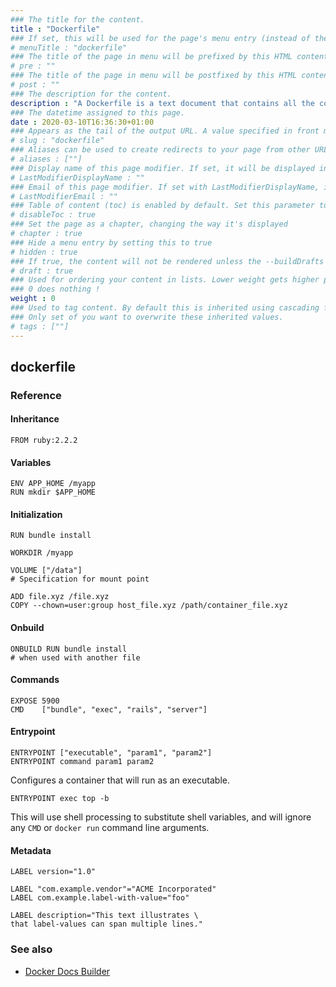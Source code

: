 ```yaml
---
### The title for the content.
title : "Dockerfile"
### If set, this will be used for the page's menu entry (instead of the `title` attribute)
# menuTitle : "dockerfile"
### The title of the page in menu will be prefixed by this HTML content
# pre : ""
### The title of the page in menu will be postfixed by this HTML content
# post : ""
### The description for the content.
description : "A Dockerfile is a text document that contains all the commands a user could call on the command line to assemble an image."
### The datetime assigned to this page.
date : 2020-03-10T16:36:30+01:00
### Appears as the tail of the output URL. A value specified in front matter will override the segment of the URL based on the filename.
# slug : "dockerfile"
### Aliases can be used to create redirects to your page from other URLs.
# aliases : [""]
### Display name of this page modifier. If set, it will be displayed in the footer.
# LastModifierDisplayName : ""
### Email of this page modifier. If set with LastModifierDisplayName, it will be displayed in the footer
# LastModifierEmail : ""
### Table of content (toc) is enabled by default. Set this parameter to true to disable it.
# disableToc : true
### Set the page as a chapter, changing the way it's displayed
# chapter : true
### Hide a menu entry by setting this to true
# hidden : true
### If true, the content will not be rendered unless the --buildDrafts flag is passed to the hugo command.
# draft : true
### Used for ordering your content in lists. Lower weight gets higher precedence. So content with lower weight will come first.
### 0 does nothing !
weight : 0
### Used to tag content. By default this is inherited using cascading from _index.md files
### Only set of you want to overwrite these inherited values.
# tags : [""]
---
```


## dockerfile

### Reference

#### Inheritance

```text
FROM ruby:2.2.2
```

#### Variables

```text
ENV APP_HOME /myapp
RUN mkdir $APP_HOME
```

#### Initialization

```text
RUN bundle install
```

```text
WORKDIR /myapp
```

```text
VOLUME ["/data"]
# Specification for mount point
```

```text
ADD file.xyz /file.xyz
COPY --chown=user:group host_file.xyz /path/container_file.xyz
```

#### Onbuild

```text
ONBUILD RUN bundle install
# when used with another file
```

#### Commands

```text
EXPOSE 5900
CMD    ["bundle", "exec", "rails", "server"]
```

#### Entrypoint

```text
ENTRYPOINT ["executable", "param1", "param2"]
ENTRYPOINT command param1 param2
```

Configures a container that will run as an executable.

```text
ENTRYPOINT exec top -b
```

This will use shell processing to substitute shell variables, and will ignore any `CMD` or `docker run` command line arguments.

#### Metadata

```text
LABEL version="1.0"
```

```text
LABEL "com.example.vendor"="ACME Incorporated"
LABEL com.example.label-with-value="foo"
```

```text
LABEL description="This text illustrates \
that label-values can span multiple lines."
```

### See also

* [Docker Docs Builder](https://docs.docker.com/engine/reference/builder)
